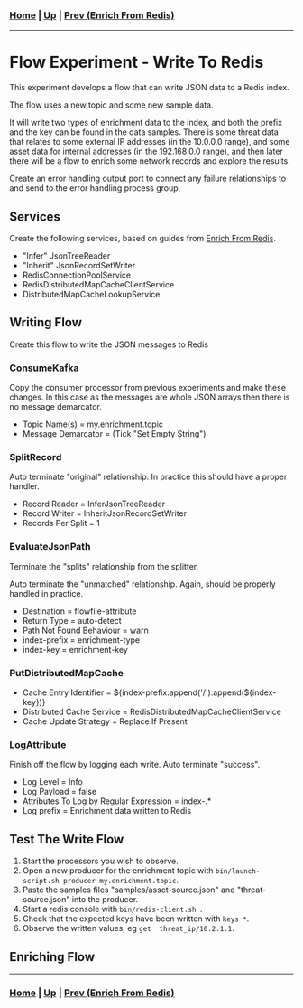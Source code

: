 ### [Home](../README.md) | [Up](experiments.md) | [Prev (Enrich From Redis)](experiment-enrich_from_redis.md)
---

# Flow Experiment - Write To Redis

This experiment develops a flow that can write JSON data to a Redis index.

The flow uses a new topic and some new sample data.

It will write two types of enrichment data to the index, and both the prefix and the key can be found in the data samples. There is some threat data that relates to some external IP addresses (in the 10.0.0.0 range), and some asset data for internal addresses (in the 192.168.0.0 range), and then later there will be a flow to enrich some network records and explore the results.

Create an error handling output port to connect any failure relationships to and send to the error handling process group.

## Services

Create the following services, based on guides from [Enrich From Redis](experiment-enrich_from_redis.md).

* "Infer" JsonTreeReader
* "Inherit" JsonRecordSetWriter
* RedisConnectionPoolService
* RedisDistributedMapCacheClientService
* DistributedMapCacheLookupService

## Writing Flow

Create this flow to write the JSON messages to Redis

### ConsumeKafka

Copy the consumer processor from previous experiments and make these changes. In this case as the messages are whole JSON arrays then there is no message demarcator.

* Topic Name(s) = my.enrichment.topic
* Message Demarcator = (Tick "Set Empty String")

### SplitRecord

Auto terminate "original" relationship. In practice this should have a proper handler.

* Record Reader = InferJsonTreeReader
* Record Writer = InheritJsonRecordSetWriter
* Records Per Split = 1

### EvaluateJsonPath

Terminate the "splits" relationship from the splitter.

Auto terminate the "unmatched" relationship. Again, should be properly handled in practice.

* Destination = flowfile-attribute
* Return Type = auto-detect
* Path Not Found Behaviour = warn
* index-prefix = enrichment-type
* index-key = enrichment-key

### PutDistributedMapCache

* Cache Entry Identifier = ${index-prefix:append('/'):append(${index-key})}
* Distributed Cache Service = RedisDistributedMapCacheClientService
* Cache Update Strategy = Replace If Present

### LogAttribute

Finish off the flow by logging each write. Auto terminate "success".

* Log Level = Info
* Log Payload = false
* Attributes To Log by Regular Expression = index-.*
* Log prefix = Enrichment data written to Redis

## Test The Write Flow

1. Start the processors you wish to observe.
1. Open a new producer for the enrichment topic with ``bin/launch-script.sh producer my.enrichment.topic``.
1. Paste the samples files "samples/asset-source.json" and "threat-source.json" into the producer.
1. Start a redis console with ``bin/redis-client.sh ``.
1. Check that the expected keys have been written with ``keys *``.
1. Observe the written values, eg ``get  threat_ip/10.2.1.1``.

## Enriching Flow

---
### [Home](../README.md) | [Up](experiments.md) | [Prev (Enrich From Redis)](experiment-enrich_from_redis.md)
